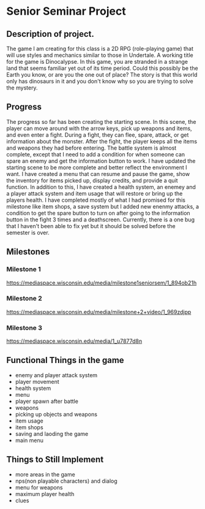 # Senior Seminar Project
## Description of project.
The game I am creating for this class is a 2D RPG (role-playing game) that will use styles and mechanics similar to those in Undertale. A working title for the game is Dinocalypse. In this game, you are stranded in a strange land that seems familiar yet out of its time period. Could this possibly be the Earth you know, or are you the one out of place? The story is that this world only has dinosaurs in it and you don't know why so you are trying to solve the mystery.
## Progress
The progress so far has been creating the starting scene. In this scene, the player can move around with the arrow keys, pick up weapons and items, and even enter a fight. During a fight, they can flee, spare, attack, or get information about the monster. After the fight, the player keeps all the items and weapons they had before entering. The battle system is almost complete, except that I need to add a condition for when someone can spare an enemy and get the information button to work. I have updated the starting scene to be more complete and better reflect the environment I want. I have created a menu that can resume and pause the game, show the inventory for items picked up, display credits, and provide a quit function. In addition to this, I have created a health system, an enemey and a player attack system and item usage that will restore or bring up the players health. I have completed mostly of what I had promised for this milestone like item shops, a save system but I added new enenmy attacks, a condition to get the spare button to turn on after going to the information button in the fight 3 times and a deathscreen. Currently, there is a one bug that I haven't been able to fix yet but it should be solved before the semester is over. 
## Milestones
### Milestone 1
https://mediaspace.wisconsin.edu/media/milestone1seniorsem/1_894ob21h 
### Milestone 2
https://mediaspace.wisconsin.edu/media/milestone+2+video/1_969zdjpp
### Milestone 3
https://mediaspace.wisconsin.edu/media/1_u7877d8n

## Functional Things in the game 
- enemy and player attack system  
- player movement  
- health system  
- menu  
- player spawn after battle  
- weapons  
- picking up objects and weapons
- item usage
- item shops
- saving and laoding the game
- main menu
## Things to Still Implement 
- more areas in the game     
- nps(non playable characters) and dialog
- menu for weapons
- maximum player health
- clues
